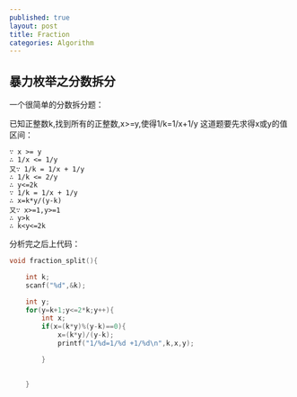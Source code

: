 ```yaml
---
published: true
layout: post
title: Fraction
categories: Algorithm
---
```


## 暴力枚举之分数拆分
一个很简单的分数拆分题：  

已知正整数k,找到所有的正整数,x>=y,使得1/k=1/x+1/y
这道题要先求得x或y的值区间：  

```
∵ x >= y  
∴ 1/x <= 1/y  
又∵ 1/k = 1/x + 1/y
∴ 1/k <= 2/y
∴ y<=2k
∵ 1/k = 1/x + 1/y
∴ x=k*y/(y-k)
又∵ x>=1,y>=1
∴ y>k
∴ k<y<=2k
```

分析完之后上代码：

```C
void fraction_split(){

	int k;
	scanf("%d",&k);

	int y;
	for(y=k+1;y<=2*k;y++){
		int x;
		if(x=(k*y)%(y-k)==0){
			x=(k*y)/(y-k);
			printf("1/%d=1/%d +1/%d\n",k,x,y);

		}
		

	}

```